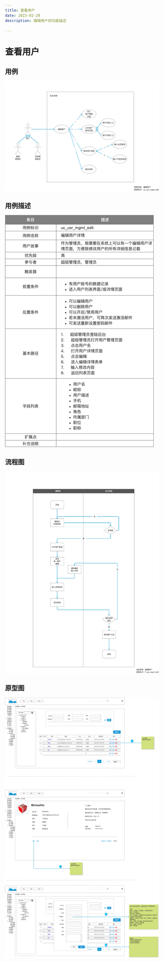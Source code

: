 ```yaml
---
title: 查看用户
date: 2023-02-20
description: 编辑用户的功能描述

---
```


# 查看用户


## 用例

![](../../../images/uc_usr_mgmt_edit.png)

## 用例描述

![](../../../images/uc_desc_usr_mgmt_edit.png)

## 流程图

![](../../../images/fl_usr_mgmt_edit.png)

## 原型图

![](../../../images/pt_usr_mgmt_edit.png)